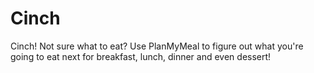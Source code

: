 # Cinch
Cinch! Not sure what to eat? Use PlanMyMeal to figure out what you're going to eat next for breakfast, lunch, dinner and even dessert!
